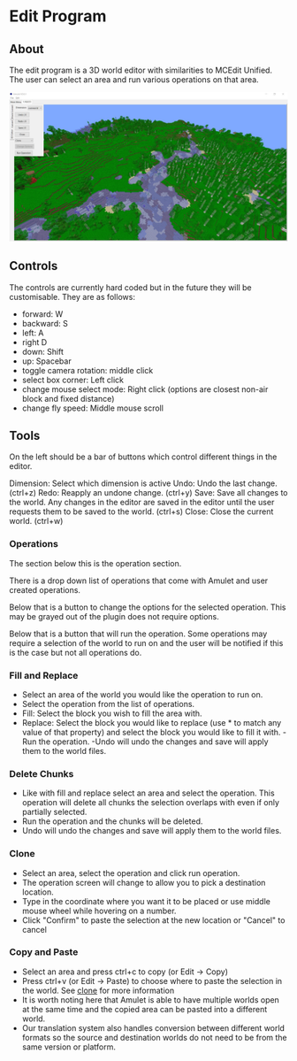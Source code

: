 # Edit Program

## About

The edit program is a 3D world editor with similarities to MCEdit Unified. The user can select an area and run various operations on that area.

![edit](../../../../resource/img/edit.jpg)

## Controls

The controls are currently hard coded but in the future they will be customisable. They are as follows:
- forward: W
- backward: S
- left: A
- right D
- down: Shift
- up: Spacebar
- toggle camera rotation: middle click
- select box corner: Left click
- change mouse select mode: Right click (options are closest non-air block and fixed distance)
- change fly speed: Middle mouse scroll

## Tools

On the left should be a bar of buttons which control different things in the editor.

Dimension: Select which dimension is active
Undo: Undo the last change. (ctrl+z)
Redo: Reapply an undone change. (ctrl+y)
Save: Save all changes to the world. Any changes in the editor are saved in the editor until the user requests them to be saved to the world. (ctrl+s)
Close: Close the current world. (ctrl+w)

### Operations

The section below this is the operation section.

There is a drop down list of operations that come with Amulet and user created operations.

Below that is a button to change the options for the selected operation. This may be grayed out of the plugin does not require options.

Below that is a button that will run the operation. Some operations may require a selection of the world to run on and the user will be notified if this is the case but not all operations do.

### Fill and Replace
- Select an area of the world you would like the operation to run on.
- Select the operation from the list of operations.
- Fill: Select the block you wish to fill the area with.
- Replace: Select the block you would like to replace (use * to match any value of that property) and select the block you would like to fill it with.
-Run the operation.
-Undo will undo the changes and save will apply them to the world files.


### Delete Chunks
- Like with fill and replace select an area and select the operation. This operation will delete all chunks the selection overlaps with even if only partially selected.
- Run the operation and the chunks will be deleted.
- Undo will undo the changes and save will apply them to the world files.

### Clone
- Select an area, select the operation and click run operation.
- The operation screen will change to allow you to pick a destination location.
- Type in the coordinate where you want it to be placed or use middle mouse wheel while hovering on a number.
- Click "Confirm" to paste the selection at the new location or "Cancel" to cancel

### Copy and Paste
- Select an area and press ctrl+c to copy (or Edit -> Copy)
- Press ctrl+v (or Edit -> Paste) to choose where to paste the selection in the world. See [clone](###clone) for more information
- It is worth noting here that Amulet is able to have multiple worlds open at the same time and the copied area can be pasted into a different world.
- Our translation system also handles conversion between different world formats so the source and destination worlds do not need to be from the same version or platform.
